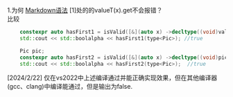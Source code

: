 1.为何 [Markdown语法](https://github.com/woshicm/Notes/blob/main/Cpp/Template/01_IfHasMethods.hpp) [1]处的的valueT(x).get不会报错？  
比较
```cpp
	constexpr auto hasFirst1 = isValid([&](auto x) ->decltype((void)valueT(x).draw(1)) {});
	std::cout << std::boolalpha << hasFirst1(type<Pic>); //true

	Pic pic;
	constexpr auto hasFirst2 = isValid([&](auto x) ->decltype((void)pic.draw) {});
	std::cout << std::boolalpha << hasFirst2(type<Pic>);  //true
```
[2024/2/22] 仅在vs2022中上述编译通过并能正确实现效果，但在其他编译器(gcc、clang)中编译能通过，但是输出为false.
